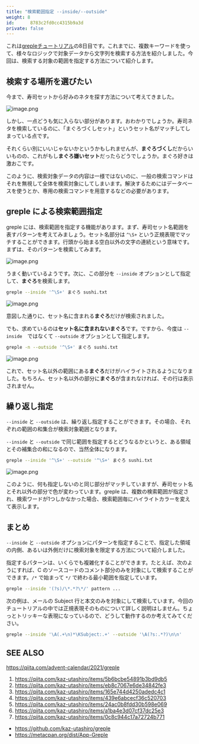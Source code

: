 ```yaml
---
title: "検索範囲指定 --inside/--outside"
weight: 8
id:      8783c2fd0cc4315b9a3d
private: false
---
```

[grepleチュートリアル]: https://qiita.com/advent-calendar/2021/greple
[1日目]: https://qiita.com/kaz-utashiro/items/5b6bcbe54891b3bd9db5
[2日目]: https://qiita.com/kaz-utashiro/items/eb8c7067e6de34842fe3
[3日目]: https://qiita.com/kaz-utashiro/items/165e744d4250adedc4c1
[4日目]: https://qiita.com/kaz-utashiro/items/439e6abcecf36c520703
[5日目]: https://qiita.com/kaz-utashiro/items/24ac0b8fdd30b598e069
[6日目]: https://qiita.com/kaz-utashiro/items/a1ba4e3d07cf37dc25e3
[7日目]: https://qiita.com/kaz-utashiro/items/0c8c944c17a72724b771
[前回]: https://qiita.com/kaz-utashiro/items/0c8c944c17a72724b771

これは[grepleチュートリアル]の8日目です。これまでに、複数キーワードを使って、様々なロジックで対象データから文字列を検索する方法を紹介しました。今回は、検索する対象の範囲を指定する方法について紹介します。

## 検索する場所を選びたい

今まで、寿司セットから好みのネタを探す方法について考えてきました。

![image.png](https://qiita-image-store.s3.ap-northeast-1.amazonaws.com/0/36551/4ce529c9-9cb2-3d10-3b20-57e0315a8987.png)

しかし、一点どうも気に入らない部分があります。おわかりでしょうか。寿司ネタを検索しているのに、「まぐろづくしセット」というセット名がマッチしてしまっている点です。

それくらい別にいいじゃないかというかもしれませんが、**まぐろづくし**だからいいものの、これがもし**まぐろ嫌いセット**だったらどうでしょうか。まぐろ好きは激おこです。

このように、検索対象データの内容は一様ではないのに、一般の検索コマンドはそれを無視して全体を検索対象にしてしまいます。解決するためにはデータベースを使うとか、専用の検索コマンドを用意するなどの必要があります。

## greple による検索範囲指定

greple には、検索範囲を指定する機能があります。まず、寿司セット名範囲を表すパターンを考えてみましょう。セット名部分は `^\S+` という正規表現でマッチすることができます。行頭から始まる空白以外の文字の連続という意味です。まずは、そのパターンを検索してみます。

![image.png](https://qiita-image-store.s3.ap-northeast-1.amazonaws.com/0/36551/a7bed838-89c5-0e2f-fdba-ff712973cbd6.png)

うまく動いているようです。次に、この部分を `--inside` オプションとして指定して、**まぐろ**を検索します。

```sh
greple --inside '^\S+' まぐろ sushi.txt
```

![image.png](https://qiita-image-store.s3.ap-northeast-1.amazonaws.com/0/36551/3b712043-de61-604d-a28b-b9c9b89b32a7.png)

意図した通りに、セット名に含まれる**まぐろ**だけが検索されました。

でも、求めているのは**セット名に含まれないまぐろ**です。ですから、今度は `--inside`　ではなくて `--outside` オプションとして指定します。

```sh
greple -n --outside '^\S+' まぐろ sushi.txt
```

![image.png](https://qiita-image-store.s3.ap-northeast-1.amazonaws.com/0/36551/7cd85a9d-a6c6-6846-db6a-1c071454e811.png)

これで、セット名以外の範囲にある**まぐろ**だけがハイライトされるようになりました。もちろん、セット名以外の部分に**まぐろ**が含まれなければ、その行は表示されません。

## 繰り返し指定

`--inside` と `--outside` は、繰り返し指定することができます。その場合、それぞれの範囲の和集合が検索対象範囲となります。

`--inside` と `--outside` で同じ範囲を指定するとどうなるかというと、ある領域とその補集合の和になるので、当然全体になります。

```sh
greple --inside '^\S+' --outside '^\S+' まぐろ sushi.txt
```
![image.png](https://qiita-image-store.s3.ap-northeast-1.amazonaws.com/0/36551/0c5f7d2e-4f73-0227-a406-aa32f828e433.png)

このように、何も指定しないのと同じ部分がマッチしていますが、寿司セット名とそれ以外の部分で色が変わっています。greple は、複数の検索範囲が指定され、検索ワードが1つしかなかった場合、検索範囲毎にハイライトカラーを変えて表示します。

## まとめ

`--inside` と `--outside` オプションにパターンを指定することで、指定した領域の内側、あるいは外側だけに検索対象を限定する方法について紹介しました。

指定するパターンは、いくらでも複雑化することができます。たとえば、次のようにすれば、C のソースコードのコメント部分のみを対象にして検索することができます。`/*` で始まって `*/` で終わる最小範囲を指定しています。

```sh
greple --inside '(?s)/\*.*?\*/' pattern ...
```

次の例は、メールの Subject 行と本文のみを対象にして検索しています。今回のチュートリアルの中では正規表現そのものについて詳しく説明はしません。ちょっとトリッキーな表現になっているので、どうして動作するのか考えてみてください。

```sh
greple --inside '\A(.+\n)*\KSubject:.+' --outside '\A(?s:.*?)\n\n'
```

## SEE ALSO

https://qiita.com/advent-calendar/2021/greple

1. https://qiita.com/kaz-utashiro/items/5b6bcbe54891b3bd9db5
2. https://qiita.com/kaz-utashiro/items/eb8c7067e6de34842fe3
3. https://qiita.com/kaz-utashiro/items/165e744d4250adedc4c1
4. https://qiita.com/kaz-utashiro/items/439e6abcecf36c520703
5. https://qiita.com/kaz-utashiro/items/24ac0b8fdd30b598e069
6. https://qiita.com/kaz-utashiro/items/a1ba4e3d07cf37dc25e3
7. https://qiita.com/kaz-utashiro/items/0c8c944c17a72724b771

- https://github.com/kaz-utashiro/greple
- https://metacpan.org/dist/App-Greple
